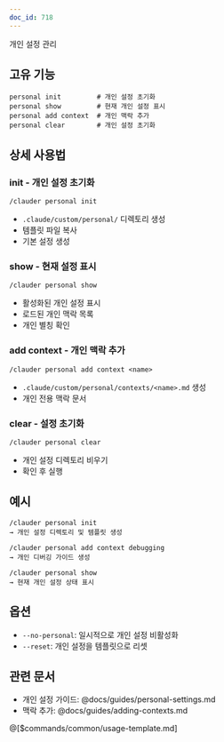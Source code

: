```yaml
---
doc_id: 718
---
```


개인 설정 관리

## 고유 기능
```
personal init         # 개인 설정 초기화
personal show         # 현재 개인 설정 표시
personal add context  # 개인 맥락 추가
personal clear        # 개인 설정 초기화
```

## 상세 사용법

### init - 개인 설정 초기화
```
/clauder personal init
```
- `.claude/custom/personal/` 디렉토리 생성
- 템플릿 파일 복사
- 기본 설정 생성

### show - 현재 설정 표시
```
/clauder personal show
```
- 활성화된 개인 설정 표시
- 로드된 개인 맥락 목록
- 개인 별칭 확인

### add context - 개인 맥락 추가
```
/clauder personal add context <name>
```
- `.claude/custom/personal/contexts/<name>.md` 생성
- 개인 전용 맥락 문서

### clear - 설정 초기화
```
/clauder personal clear
```
- 개인 설정 디렉토리 비우기
- 확인 후 실행

## 예시
```
/clauder personal init
→ 개인 설정 디렉토리 및 템플릿 생성

/clauder personal add context debugging
→ 개인 디버깅 가이드 생성

/clauder personal show
→ 현재 개인 설정 상태 표시
```

## 옵션
- `--no-personal`: 일시적으로 개인 설정 비활성화
- `--reset`: 개인 설정을 템플릿으로 리셋

## 관련 문서
- 개인 설정 가이드: @docs/guides/personal-settings.md
- 맥락 추가: @docs/guides/adding-contexts.md

@[$commands/common/usage-template.md]

